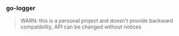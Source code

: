 ### go-logger
> WARN: this is a personal project and doesn't provide backward compatibility, API can be changed without notices
